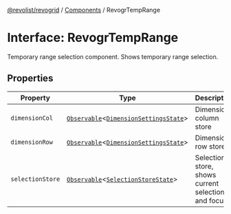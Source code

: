 [@revolist/revogrid](README.md) / [Components](Namespace.Components.md) / RevogrTempRange

# Interface: RevogrTempRange

Temporary range selection component. Shows temporary range selection.

## Properties

| Property | Type | Description | Defined in |
| ------ | ------ | ------ | ------ |
| `dimensionCol` | [`Observable`](TypeAlias.Observable.md)\<[`DimensionSettingsState`](Interface.DimensionSettingsState.md)\> | Dimension column store | [src/components.d.ts:640](https://github.com/revolist/revogrid/blob/786bfc578aeb724125d022c69d878eb830c54a23/src/components.d.ts#L640) |
| `dimensionRow` | [`Observable`](TypeAlias.Observable.md)\<[`DimensionSettingsState`](Interface.DimensionSettingsState.md)\> | Dimension row store | [src/components.d.ts:644](https://github.com/revolist/revogrid/blob/786bfc578aeb724125d022c69d878eb830c54a23/src/components.d.ts#L644) |
| `selectionStore` | [`Observable`](TypeAlias.Observable.md)\<[`SelectionStoreState`](TypeAlias.SelectionStoreState.md)\> | Selection store, shows current selection and focus | [src/components.d.ts:648](https://github.com/revolist/revogrid/blob/786bfc578aeb724125d022c69d878eb830c54a23/src/components.d.ts#L648) |
